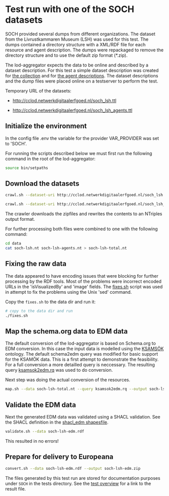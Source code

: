 # Test run with one of the SOCH datasets

SOCH provided several dumps from different organizations. The dataset from the Livrustkammaren
Museum (LSH) was used for this test. The dumps contained a directory structure with a XML/RDF file for each resource and agent description. The dumps were repackaged to remove the directory structure and to use the default zip format (*.zip).

The lod-aggregator expects the data to be online and described by a dataset description. For this test a simple dataset description was created for [the collection](soch_lsh.ttl) and for [the agent descriptions](soch_lsh_agents.ttl). The dataset descriptions and the dump files were placed online on a testserver to perform the test.

Temporary URL of the datasets:

- <http://cclod.netwerkdigitaalerfgoed.nl/soch_lsh.ttl>

- <http://cclod.netwerkdigitaalerfgoed.nl/soch_lsh_agents.ttl>

## Initialize the environment

In the config file .env the variable for the provider VAR_PROVIDER was set to 'SOCH'. 

For running the scripts described below we must first run the following command in the root of the lod-aggregator:

```bash
source bin/setpaths
```

## Download the datasets

```bash
crawl.sh --dataset-uri http://cclod.netwerkdigitaalerfgoed.nl/soch_lsh.ttl --output soch-lsh.nt
```

```bash
crawl.sh --dataset-uri http://cclod.netwerkdigitaalerfgoed.nl/soch_lsh_agents.ttl --output soch-lsh-agents.nt
```

The crawler downloads the zipfiles and rewrites the contents to an NTriples output format.

For further processing both files were combined to one with the following command:

```bash
cd data
cat soch-lsh.nt soch-lsh-agents.nt > soch-lsh-total.nt
```

## Fixing the raw data

The data appeared to have encoding issues that were blocking for further processing by the RDF tools. Most of the problems were incorrect encoded URLs in the 'isVisualizedBy' and 'image' fields. The [fixes.sh](fixes.sh) script was used in attempt to fix the problems using the Unix 'sed' command. 

Copy the `fixes.sh` to the data dir and run it:

```bash
# copy to the data dir and run
./fixes.sh
```

## Map the schema.org data to EDM data

The default conversion of the lod-aggregator is based on Schema.org to EDM conversion. In this case the input data is modelled using the [KSAMSÖK](http://kulturarvsdata.se/ksamsok#) ontology. The default schema2edm query was modified for basic support for the KSAMÖK data. This is a first attempt to demonstrate the feasibility. For a full conversion a more detailled query is neccessary. The resulting query [ksamsok2edm.rq](../../queries/ksamsok2edm.rq) was used to do conversion.

Next step was doing the actual conversion of the resources.

```bash
map.sh --data soch-lsh-total.nt --query ksamsok2edm.rq --output soch-lsh-edm.rdf
```

## Validate the EDM data

Next the generated EDM data was validated using a SHACL validation. See the SHACL definition in the [shacl_edm shapesfile](../../shapes/shacl_edm.ttl).

```bash
validate.sh --data soch-lsh-edm.rdf
```

This resulted in no errors!  

## Prepare for delivery to Europeana

```bash
convert.sh --data soch-lsh-edm.rdf --output soch-lsh-edm.zip
```

The files generated by this test run are stored for documentation purposes under `SOCH` in the tests directory. See the [test overview](../README.md) for a link to the result file.
